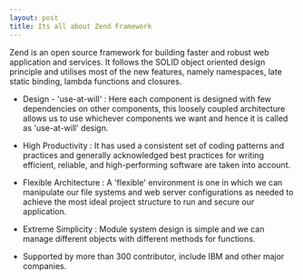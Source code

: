 ```yaml
---
layout: post
title: Its all about Zend Framework
---
```


Zend is an open source framework for building faster and robust web application and services. It follows the SOLID object oriented design principle and utilises most of the new features, namely namespaces, late static binding, lambda functions and closures.

*  Design - 'use-at-will' : Here each component is designed with few dependencies on other components, this loosely coupled architecture allows us to use whichever components we want and hence it is called as 'use-at-will' design.

* High Productivity : It has used a consistent set of coding patterns and practices and generally acknowledged best practices for writing efficient, reliable, and high-performing software are taken into account.

* Flexible Architecture : A 'flexible' environment is one in which we can manipulate our file systems and web server configurations as needed to achieve the most ideal project structure to run and secure our application.

* Extreme Simplicity : Module system design is simple and we can manage different objects with different methods for functions.	
	
* Supported by more than 300 contributor, include IBM and other major companies.

	
	

